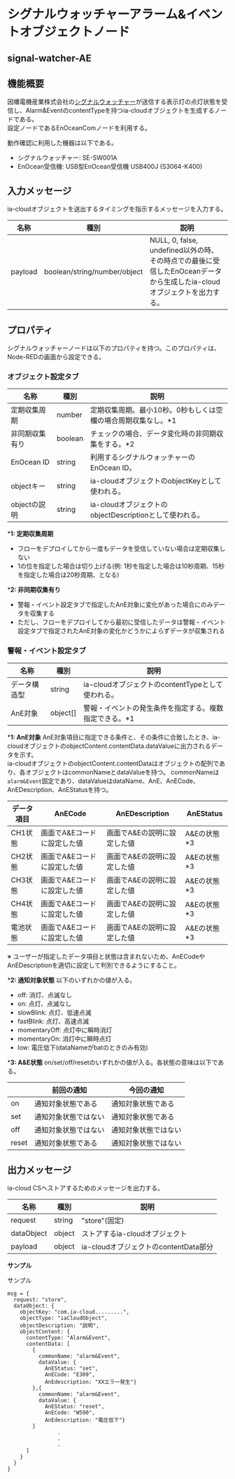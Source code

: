 # シグナルウォッチャーアラーム&イベントオブジェクトノード

## signal-watcher-AE

## 機能概要

因幡電機産業株式会社の[シグナルウォッチャー](https://www.inaba.co.jp/ourbusiness/industrial/original/signalwatcher/)が送信する表示灯の点灯状態を受信し、Alarm&EventのcontentTypeを持つia-cloudオブジェクトを生成するノードである。  
設定ノードであるEnOceanComノードを利用する。

動作確認に利用した機器は以下である。

* シグナルウォッチャー: SE-SW001A
* EnOcean受信機: USB型EnOcean受信機  USB400J (S3064-K400)

## 入力メッセージ

ia-cloudオブジェクトを送出するタイミングを指示するメッセージを入力する。

| 名称 | 種別 | 説明 |
| --- | --- | --- |
| payload | boolean/string/number/object | NULL, 0, false, undefined以外の時、その時点での最後に受信したEnOceanデータから生成したia-cloudオブジェクトを出力する。 |

## プロパティ

シグナルウォッチャーノードは以下のプロパティを持つ。このプロパティは、Node-REDの画面から設定できる。

### オブジェクト設定タブ

| 名称 | 種別 | 説明 |
| --- | --- | --- |
| 定期収集周期 | number | 定期収集周期。最小10秒。0秒もしくは空欄の場合周期収集なし。*1 |　
| 非同期収集有り | boolean | チェックの場合、データ変化時の非同期収集をする。*2 |　
| EnOcean ID | string | 利用するシグナルウォッチャーのEnOcean ID。 |
| objectキー | string | ia-cloudオブジェクトのobjectKeyとして使われる。 |
| objectの説明 | string | ia-cloudオブジェクトのobjectDescriptionとして使われる。 |

***1: 定期収集周期**

* フローをデプロイしてから一度もデータを受信していない場合は定期収集しない
* 1の位を指定した場合は切り上げる(例: 1秒を指定した場合は10秒周期、15秒を指定した場合は20秒周期、となる)

***2: 非同期収集有り**

* 警報・イベント設定タブで指定したAnE対象に変化があった場合にのみデータを収集する
* ただし、フローをデプロイしてから最初に受信したデータは警報・イベント設定タブで指定されたAnE対象の変化かどうかによらずデータが収集される

### 警報・イベント設定タブ

|名称　| 種別 | 説明 |
| --- | --- | --- |
| データ構造型 | string | ia-cloudオブジェクトのcontentTypeとして使われる。 |
| AnE対象 | object[] | 警報・イベントの発生条件を指定する。複数指定できる。*1 |

***1: AnE対象**
AnE対象項目に指定できる条件と、その条件に合致したとき、ia-cloudオブジェクトのobjectContent.contentData.dataValueに出力されるデータを示す。  
ia-cloudオブジェクトのobjectContent.contentDataはオブジェクトの配列であり、各オブジェクトはcommonNameとdataValueを持つ。
commonNameは`alarm&Event`固定であり、dataValueはdataName、AnE、AnECode、AnEDescription、AnEStatusを持つ。

| データ項目 | AnECode | AnEDescription | AnEStatus | 
| --- | --- | --- | --- |
| CH1状態 | 画面でA&Eコードに設定した値 | 画面でA&Eの説明に設定した値 | A&Eの状態*3 |
| CH2状態 | 画面でA&Eコードに設定した値 | 画面でA&Eの説明に設定した値 | A&Eの状態*3 |
| CH3状態 | 画面でA&Eコードに設定した値 | 画面でA&Eの説明に設定した値 | A&Eの状態*3 |
| CH4状態 | 画面でA&Eコードに設定した値 | 画面でA&Eの説明に設定した値 | A&Eの状態*3 |
| 電池状態 | 画面でA&Eコードに設定した値 | 画面でA&Eの説明に設定した値 | A&Eの状態*3 |

※ ユーザーが指定したデータ項目と状態は含まれないため、AnECodeやAnEDescriptionを適切に設定して判別できるようにすること。

***2: 通知対象状態**
以下のいずれかの値が入る。
* off: 消灯、点滅なし
* on: 点灯、点滅なし
* slowBlink: 点灯、低速点滅
* fastBlink: 点灯、高速点滅
* momentaryOff: 点灯中に瞬時消灯
* momentaryOn: 消灯中に瞬時点灯
* low: 電圧低下(dataNameがbatのときのみ有効)

***3: A&E状態**
on/set/off/resetのいずれかの値が入る。各状態の意味は以下である。

| | 前回の通知 | 今回の通知 |
| --- | --- | --- |
| on | 通知対象状態である | 通知対象状態である |
| set | 通知対象状態ではない | 通知対象状態である |
| off | 通知対象状態ではない | 通知対象状態ではない |
| reset | 通知対象状態である | 通知対象状態ではない |

## 出力メッセージ

ia-cloud CSへストアするためのメッセージを出力する。

| 名称 | 種別 | 説明 |
| --- | --- | --- |
| request | string | "store"(固定) |
| dataObject | object | ストアするia-cloudオブジェクト |
| payload | object | ia-cloudオブジェクトのcontentData部分 |

**サンプル**

サンプル
```
msg = {
  request: "store",
  dataObject: {
    objectKey: "com.ia-cloud.........",
    objectType: "iaCloudObject",
    objectDescription: "説明",
    objectContent: {
      contentType: "Alarm&Event",
      contentData: [
        {
          commonName: "alarm&Event",
          dataValue: {
            AnEStatus: "set",
            AnECode: "E309",
            AnEdescription: "XXエラー発生"}
        },{
          commonName: "alarm&Event",
          dataValue: {
            AnEStatus: "reset",
            AnECode: "W590",
            AnEdescription: "電圧低下"}
        }
                .
                .
                .
      ]
    }
  }
}
```
